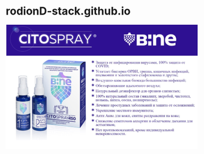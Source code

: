 # rodionD-stack.github.io
![](https://github.com/rodionD-stack/rodionD-stack.github.io/blob/main/promo.jpg)
